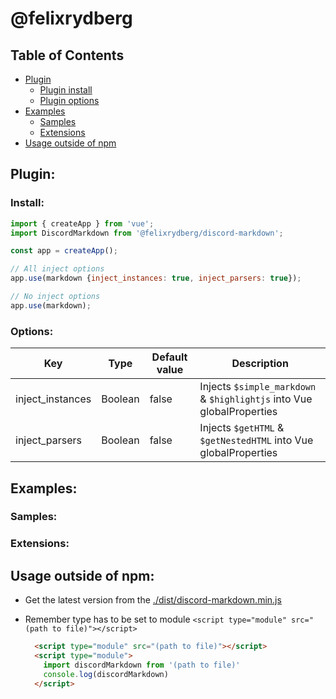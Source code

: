 # @felixrydberg

## Table of Contents
* [Plugin](#plugin)
  * [Plugin install](#install)
  * [Plugin options](#options)
* [Examples](#examples)
  * [Samples](#samples)
  * [Extensions](#extensions)
* [Usage outside of npm](#usage-outside-of-npm)

## Plugin:
### Install:
```js
import { createApp } from 'vue';
import DiscordMarkdown from '@felixrydberg/discord-markdown';

const app = createApp();

// All inject options
app.use(markdown {inject_instances: true, inject_parsers: true});

// No inject options
app.use(markdown);
```

### Options:
| Key | Type | Default value | Description |
|---|---|---|---|
| inject_instances | Boolean | false | Injects ```$simple_markdown``` & ```$highlightjs``` into Vue globalProperties |
| inject_parsers | Boolean | false | Injects ```$getHTML``` & ```$getNestedHTML``` into Vue globalProperties |

## Examples:

### Samples:


### Extensions:

## Usage outside of npm:
- Get the latest version from the [./dist/discord-markdown.min.js](https://github.com/felixrydberg/discord-markdown/blob/main/dist/discord-markdown.min.js)
- Remember type has to be set to module ```<script type="module" src="(path to file)"></script>```

  ```html
    <script type="module" src="(path to file)"></script>
    <script type="module">
      import discordMarkdown from '(path to file)'
      console.log(discordMarkdown)
    </script>
  ```

